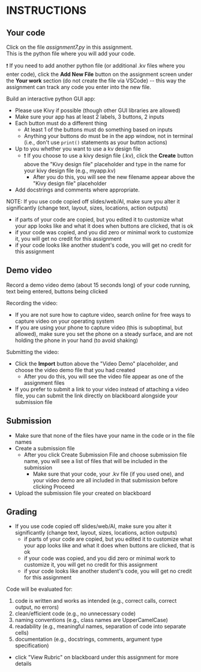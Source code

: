 # INSTRUCTIONS

## Your code
Click on the file *assignment7.py* in this assignment.  
This is the python file where you will add your code.

❗ If you need to add another python file (or additional .kv files where you enter code), click the **Add New File** button on the assignment screen under the **Your work** section (do not create the file via VSCode) -- this way the assignment can track any code you enter into the new file.


Build an interactive python GUI app:
- Please use Kivy if possible (though other GUI libraries are allowed)
- Make sure your app has at least 2 labels, 3 buttons, 2 inputs
- Each button must do a different thing
  - At least 1 of the buttons must do something based on inputs
  - Anything your buttons do must be in the app window, not in terminal (i.e., don't use `print()` statements as your button actions)
- Up to you whether you want to use a kv design file
  - ❗ If you choose to use a kivy design file (.kv), click the **Create** button above the "Kivy design file" placeholder and type in the name for your kivy design file (e.g., myapp.kv)
    - After you do this, you will see the new filename appear above the "Kivy design file" placeholder
- Add docstrings and comments where appropriate.

NOTE: If you use code copied off slides/web/AI, make sure you alter it significantly (change text, layout, sizes, locations, action outputs)
- if parts of your code are copied, but you edited it to customize what your app looks like and what it does when buttons are clicked, that is ok
- if your code was copied, and you did zero or minimal work to customize it, you will get no credit for this assignment
- if your code looks like another student's code, you will get no credit for this assignment


## Demo video
Record a demo video demo (about 15 seconds long) of your code running, text being entered, buttons being clicked

Recording the video:
  - If you are not sure how to capture video, search online for free ways to capture video on your operating system
  - If you are using your phone to capture video (this is suboptimal, but allowed), make sure you set the phone on a steady surface, and are not holding the phone in your hand (to avoid shaking)

Submitting the video:
  - Click the **Import** button above the "Video Demo" placeholder, and choose the video demo file that you had created
    - After you do this, you will see the video file appear as one of the assignment files
  - If you prefer to submit a link to your video instead of attaching a video file, you can submit the link directly on blackboard alongside your submission file


## Submission
- Make sure that none of the files have your name in the code or in the file names
- Create a submission file
  - After you click Create Submission File and choose submission file name, you will see a list of files that will be included in the submission
    - Make sure that your code, your .kv file (if you used one), and your video demo are all included in that submission before clicking Proceed
- Upload the submission file your created on blackboard


## Grading

- If you use code copied off slides/web/AI, make sure you alter it significantly (change text, layout, sizes, locations, action outputs)
  - if parts of your code are copied, but you edited it to customize what your app looks like and what it does when buttons are clicked, that is ok
  - if your code was copied, and you did zero or minimal work to customize it, you will get no credit for this assignment
  - if your code looks like another student's code, you will get no credit for this assignment

Code will be evaluated for:
1. code is written and works as intended (e.g., correct calls, correct output, no errors)
2. clean/efficient code (e.g., no unnecessary code)
3. naming conventions (e.g., class names are UpperCamelCase)
4. readability (e.g., meaningful names, separation of code into separate cells)
5. documentation (e.g., docstrings, comments, argument type specification)
* click "View Rubric" on blackboard under this assignment for more details
